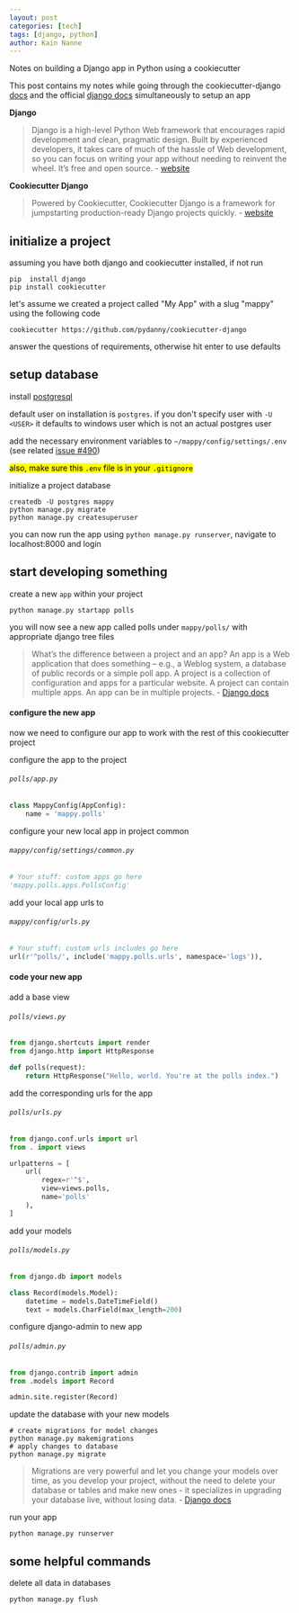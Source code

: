 ```yaml
---
layout: post
categories: [tech]
tags: [django, python]
author: Kain Nanne
---
```


Notes on building a Django app in Python using a cookiecutter

<!-- excerpt separator -->

This post contains my notes while going through the cookiecutter-django [docs](http://cookiecutter-django.readthedocs.io/en/latest/) and the official [django docs](https://docs.djangoproject.com/) simultaneously to setup an app  

**Django**

> Django is a high-level Python Web framework that encourages rapid development and clean, pragmatic design. Built by experienced developers, it takes care of much of the hassle of Web development, so you can focus on writing your app without needing to reinvent the wheel. It’s free and open source. - [website](https://github.com/pydanny/cookiecutter-django)

**Cookiecutter Django**

> Powered by Cookiecutter, Cookiecutter Django is a framework for jumpstarting production-ready Django projects quickly. - [website](https://github.com/pydanny/cookiecutter-django)

## initialize a project

assuming you have both django and cookiecutter installed, if not run  

```shell
pip  install django
pip install cookiecutter
```

let's assume we created a project called "My App" with a slug "mappy" using the following code    

```shell
cookiecutter https://github.com/pydanny/cookiecutter-django
```

answer the questions of requirements, otherwise hit enter to use defaults  

## setup database

install [postgresql]()  

default user on installation is `postgres`. if you don't specify user with `-U <USER>` it defaults to windows user which is not an actual postgres user  

add the necessary environment variables to `~/mappy/config/settings/.env` (see related [issue #490](https://github.com/pydanny/cookiecutter-django/issues/490))  

<mark>also, make sure this `.env` file is in your `.gitignore`</mark>  

initialize a project database  

```shell
createdb -U postgres mappy
python manage.py migrate
python manage.py createsuperuser
```

you can now run the app using `python manage.py runserver`, navigate to localhost:8000 and login  

## start developing something

create a new `app` within your project  

```shell
python manage.py startapp polls
```

you will now see a new app called polls under `mappy/polls/` with appropriate django tree files  

> What’s the difference between a project and an app? An app is a Web application that does something – e.g., a Weblog system, a database of public records or a simple poll app. A project is a collection of configuration and apps for a particular website. A project can contain multiple apps. An app can be in multiple projects. - [Django docs](https://docs.djangoproject.com/en/1.10/intro/tutorial01/)  

#### configure the new app

now we need to configure our app to work with the rest of this cookiecutter project  

configure the app to the project  

###### `polls/app.py`
```python
class MappyConfig(AppConfig):
    name = 'mappy.polls'
```

configure your new local app in project common  

###### `mappy/config/settings/common.py`
```python
# Your stuff: custom apps go here
'mappy.polls.apps.PollsConfig'
```

add your local app urls to

###### `mappy/config/urls.py`  
```python
# Your stuff: custom urls includes go here
url(r'^polls/', include('mappy.polls.urls', namespace='logs')),
```

#### code your new app

add a base view  

###### `polls/views.py`  
```python
from django.shortcuts import render
from django.http import HttpResponse

def polls(request):
    return HttpResponse("Hello, world. You're at the polls index.")
```

add the corresponding urls for the app  

###### `polls/urls.py`  
```python
from django.conf.urls import url
from . import views

urlpatterns = [
    url(
        regex=r'^$',
        view=views.polls,
        name='polls'
    ),
]
```

add your models

###### `polls/models.py`  
```python
from django.db import models

class Record(models.Model):
    datetime = models.DateTimeField()
    text = models.CharField(max_length=200)
```

configure django-admin to new app    

###### `polls/admin.py`  
```python
from django.contrib import admin
from .models import Record

admin.site.register(Record)
```

update the database with your new models  

```shell
# create migrations for model changes
python manage.py makemigrations
# apply changes to database
python manage.py migrate
```

> Migrations are very powerful and let you change your models over time, as you develop your project, without the need to delete your database or tables and make new ones - it specializes in upgrading your database live, without losing data. - [Django docs](https://docs.djangoproject.com/en/1.10/intro/tutorial02/)  

run your app  

```shell
python manage.py runserver
```

## some helpful commands

delete all data in databases  

```shell
python manage.py flush
```
